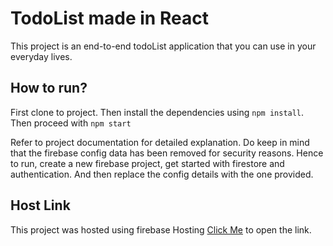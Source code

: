 # TodoList made in React

This project is an end-to-end todoList application that you can use in your everyday lives.

## How to run?

First clone to project. Then install the dependencies using `npm install`.
Then proceed with `npm start`

Refer to project documentation for detailed explanation.
Do keep in mind that the firebase config data has been removed for security reasons. Hence to run, create a new firebase project, get started with firestore and authentication. And then replace the config details with the one provided.

## Host Link

This project was hosted using firebase Hosting [Click Me](https://todolist-c917e.web.app/) to open the link.
